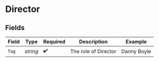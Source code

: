 # Director


## Fields

| Field                | Type                 | Required             | Description          | Example              |
| -------------------- | -------------------- | -------------------- | -------------------- | -------------------- |
| `Tag`                | *string*             | :heavy_check_mark:   | The role of Director | Danny Boyle          |